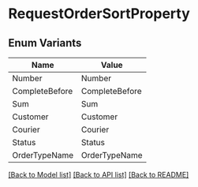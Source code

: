 # RequestOrderSortProperty

## Enum Variants

| Name | Value |
|---- | -----|
| Number | Number |
| CompleteBefore | CompleteBefore |
| Sum | Sum |
| Customer | Customer |
| Courier | Courier |
| Status | Status |
| OrderTypeName | OrderTypeName |


[[Back to Model list]](../README.md#documentation-for-models) [[Back to API list]](../README.md#documentation-for-api-endpoints) [[Back to README]](../README.md)


